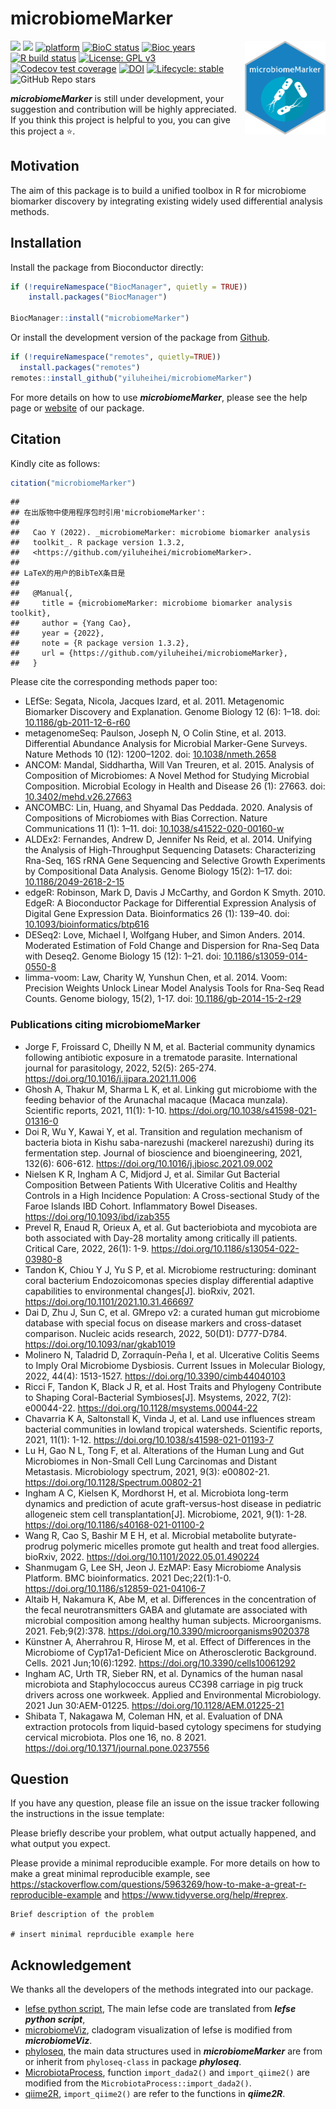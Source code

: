 
<!-- README.md is generated from README.Rmd. Please edit that file -->

# microbiomeMarker

<a href='https://github.com/yiluheihei/microbiomeMarker'/><img src='man/figures/microbiomeMarker.png' height="150" align="right" style="float:right; height:150px;" />

<!-- badges: start -->

[![](https://img.shields.io/badge/release%20version-1.2.1-green.svg)](https://www.bioconductor.org/packages/microbiomeMarker)
[![](https://img.shields.io/badge/devel%20version-1.3.2-green.svg)](https://github.com/yiluheihei/microbiomeMarker)
[![platform](http://www.bioconductor.org/shields/availability/devel/microbiomeMarker.svg)](https://www.bioconductor.org/packages/devel/bioc/html/microbiomeMarker.html#archives)
[![BioC
status](http://www.bioconductor.org/shields/build/release/bioc/microbiomeMarker.svg)](https://bioconductor.org/checkResults/release/bioc-LATEST/microbiomeMarker)
[![Bioc
years](http://www.bioconductor.org/shields/years-in-bioc/microbiomeMarker.svg)](https://www.bioconductor.org/packages/devel/bioc/html/microbiomeMarker.html#since)
[![R build
status](https://github.com/yiluheihei/microbiomeMarker/workflows/R-CMD-check-bioc/badge.svg)](https://github.com/yiluheihei/microbiomeMarker/actions)
[![License: GPL
v3](https://img.shields.io/badge/License-GPLv3-blue.svg)](https://github.com/yiluheihei/microbiomeMarker/blob/master/LICENSE.md)
[![Codecov test
coverage](https://codecov.io/gh/yiluheihei/microbiomeMarker/branch/master/graph/badge.svg)](https://codecov.io/gh/yiluheihei/microbiomeMarker?branch=master)
[![DOI](https://zenodo.org/badge/215731961.svg)](https://zenodo.org/badge/latestdoi/215731961)
[![Lifecycle:
stable](https://img.shields.io/badge/lifecycle-stable-brightgreen.svg)](https://lifecycle.r-lib.org/articles/stages.html#stable)
![GitHub Repo
stars](https://img.shields.io/github/stars/yiluheihei/microbiomeMarker?style=social)
<!-- badges: end -->

***microbiomeMarker*** is still under development, your suggestion and
contribution will be highly appreciated. If you think this project is
helpful to you, you can give this project a :star:.

## Motivation

The aim of this package is to build a unified toolbox in R for
microbiome biomarker discovery by integrating existing widely used
differential analysis methods.

## Installation

Install the package from Bioconductor directly:

``` r
if (!requireNamespace("BiocManager", quietly = TRUE))
    install.packages("BiocManager")

BiocManager::install("microbiomeMarker")
```

Or install the development version of the package from
[Github](https://github.com/yiluheihei/microbiomeMarker).

``` r
if (!requireNamespace("remotes", quietly=TRUE))
  install.packages("remotes")
remotes::install_github("yiluheihei/microbiomeMarker")
```

For more details on how to use ***microbiomeMarker***, please see the
help page or
[website](https://yiluheihei.github.io/microbiomeMarker/index.html) of
our package.

## Citation

Kindly cite as follows:

``` r
citation("microbiomeMarker")
```

    ## 
    ## 在出版物中使用程序包时引用'microbiomeMarker':
    ## 
    ##   Cao Y (2022). _microbiomeMarker: microbiome biomarker analysis
    ##   toolkit_. R package version 1.3.2,
    ##   <https://github.com/yiluheihei/microbiomeMarker>.
    ## 
    ## LaTeX的用户的BibTeX条目是
    ## 
    ##   @Manual{,
    ##     title = {microbiomeMarker: microbiome biomarker analysis toolkit},
    ##     author = {Yang Cao},
    ##     year = {2022},
    ##     note = {R package version 1.3.2},
    ##     url = {https://github.com/yiluheihei/microbiomeMarker},
    ##   }

Please cite the corresponding methods paper too:

-   LEfSe: Segata, Nicola, Jacques Izard, et al. 2011. Metagenomic
    Biomarker Discovery and Explanation. Genome Biology 12 (6): 1–18.
    doi:
    [10.1186/gb-2011-12-6-r60](https://doi.org/10.1186/gb-2011-12-6-r60)
-   metagenomeSeq: Paulson, Joseph N, O Colin Stine, et al. 2013.
    Differential Abundance Analysis for Microbial Marker-Gene Surveys.
    Nature Methods 10 (12): 1200–1202. doi:
    [10.1038/nmeth.2658](https://doi.org/10.1038/nmeth.2658)
-   ANCOM: Mandal, Siddhartha, Will Van Treuren, et al. 2015. Analysis
    of Composition of Microbiomes: A Novel Method for Studying Microbial
    Composition. Microbial Ecology in Health and Disease 26 (1): 27663.
    doi:
    [10.3402/mehd.v26.27663](https://doi.org/10.3402/mehd.v26.27663)
-   ANCOMBC: Lin, Huang, and Shyamal Das Peddada. 2020. Analysis of
    Compositions of Microbiomes with Bias Correction. Nature
    Communications 11 (1): 1–11. doi:
    [10.1038/s41522-020-00160-w](https://doi.org/10.1038/s41522-020-00160-w)
-   ALDEx2: Fernandes, Andrew D, Jennifer Ns Reid, et al. 2014. Unifying
    the Analysis of High-Throughput Sequencing Datasets: Characterizing
    Rna-Seq, 16S rRNA Gene Sequencing and Selective Growth Experiments
    by Compositional Data Analysis. Genome Biology 15(2): 1–17. doi:
    [10.1186/2049-2618-2-15](https://doi.org/10.1186/2049-2618-2-15)
-   edgeR: Robinson, Mark D, Davis J McCarthy, and Gordon K Smyth. 2010.
    EdgeR: A Bioconductor Package for Differential Expression Analysis
    of Digital Gene Expression Data. Bioinformatics 26 (1): 139–40. doi:
    [10.1093/bioinformatics/btp616](https://doi.org/10.1093/bioinformatics/btp616)
-   DESeq2: Love, Michael I, Wolfgang Huber, and Simon Anders. 2014.
    Moderated Estimation of Fold Change and Dispersion for Rna-Seq Data
    with Deseq2. Genome Biology 15 (12): 1–21. doi:
    [10.1186/s13059-014-0550-8](https://doi.org/10.1186/s13059-014-0550-8)
-   limma-voom: Law, Charity W, Yunshun Chen, et al. 2014. Voom:
    Precision Weights Unlock Linear Model Analysis Tools for Rna-Seq
    Read Counts. Genome biology, 15(2), 1-17. doi:
    [10.1186/gb-2014-15-2-r29](https://doi.org/10.1186/gb-2014-15-2-r29)

### Publications citing microbiomeMarker

-   Jorge F, Froissard C, Dheilly N M, et al. Bacterial community
    dynamics following antibiotic exposure in a trematode parasite.
    International journal for parasitology, 2022, 52(5): 265-274.
    <https://doi.org/10.1016/j.ijpara.2021.11.006>
-   Ghosh A, Thakur M, Sharma L K, et al. Linking gut microbiome with
    the feeding behavior of the Arunachal macaque (Macaca munzala).
    Scientific reports, 2021, 11(1): 1-10.
    <https://doi.org/10.1038/s41598-021-01316-0>
-   Doi R, Wu Y, Kawai Y, et al. Transition and regulation mechanism of
    bacteria biota in Kishu saba-narezushi (mackerel narezushi) during
    its fermentation step. Journal of bioscience and bioengineering,
    2021, 132(6): 606-612.
    <https://doi.org/10.1016/j.jbiosc.2021.09.002>
-   Nielsen K R, Ingham A C, Midjord J, et al. Similar Gut Bacterial
    Composition Between Patients With Ulcerative Colitis and Healthy
    Controls in a High Incidence Population: A Cross-sectional Study of
    the Faroe Islands IBD Cohort. Inflammatory Bowel Diseases.
    <https://doi.org/10.1093/ibd/izab355>
-   Prevel R, Enaud R, Orieux A, et al. Gut bacteriobiota and mycobiota
    are both associated with Day-28 mortality among critically ill
    patients. Critical Care, 2022, 26(1): 1-9.
    <https://doi.org/10.1186/s13054-022-03980-8>
-   Tandon K, Chiou Y J, Yu S P, et al. Microbiome restructuring:
    dominant coral bacterium Endozoicomonas species display differential
    adaptive capabilities to environmental changes\[J\]. bioRxiv, 2021.
    <https://doi.org/10.1101/2021.10.31.466697>
-   Dai D, Zhu J, Sun C, et al. GMrepo v2: a curated human gut
    microbiome database with special focus on disease markers and
    cross-dataset comparison. Nucleic acids research, 2022, 50(D1):
    D777-D784. <https://doi.org/10.1093/nar/gkab1019>
-   Molinero N, Taladrid D, Zorraquín-Peña I, et al. Ulcerative Colitis
    Seems to Imply Oral Microbiome Dysbiosis. Current Issues in
    Molecular Biology, 2022, 44(4): 1513-1527.
    <https://doi.org/10.3390/cimb44040103>
-   Ricci F, Tandon K, Black J R, et al. Host Traits and Phylogeny
    Contribute to Shaping Coral-Bacterial Symbioses\[J\]. Msystems,
    2022, 7(2): e00044-22. <https://doi.org/10.1128/msystems.00044-22>
-   Chavarria K A, Saltonstall K, Vinda J, et al. Land use influences
    stream bacterial communities in lowland tropical watersheds.
    Scientific reports, 2021, 11(1): 1-12.
    <https://doi.org/10.1038/s41598-021-01193-7>
-   Lu H, Gao N L, Tong F, et al. Alterations of the Human Lung and Gut
    Microbiomes in Non-Small Cell Lung Carcinomas and Distant
    Metastasis. Microbiology spectrum, 2021, 9(3): e00802-21.
    <https://doi.org/10.1128/Spectrum.00802-21>
-   Ingham A C, Kielsen K, Mordhorst H, et al. Microbiota long-term
    dynamics and prediction of acute graft-versus-host disease in
    pediatric allogeneic stem cell transplantation\[J\]. Microbiome,
    2021, 9(1): 1-28. <https://doi.org/10.1186/s40168-021-01100-2>
-   Wang R, Cao S, Bashir M E H, et al. Microbial metabolite
    butyrate-prodrug polymeric micelles promote gut health and treat
    food allergies. bioRxiv,
    2022. <https://doi.org/10.1101/2022.05.01.490224>
-   Shanmugam G, Lee SH, Jeon J. EzMAP: Easy Microbiome Analysis
    Platform. BMC bioinformatics. 2021 Dec;22(1):1-0.
    <https://doi.org/10.1186/s12859-021-04106-7>
-   Altaib H, Nakamura K, Abe M, et al. Differences in the concentration
    of the fecal neurotransmitters GABA and glutamate are associated
    with microbial composition among healthy human subjects.
    Microorganisms. 2021. Feb;9(2):378.
    <https://doi.org/10.3390/microorganisms9020378>
-   Künstner A, Aherrahrou R, Hirose M, et al. Effect of Differences in
    the Microbiome of Cyp17a1-Deficient Mice on Atherosclerotic
    Background. Cells. 2021 Jun;10(6):1292.
    <https://doi.org/10.3390/cells10061292>
-   Ingham AC, Urth TR, Sieber RN, et al. Dynamics of the human nasal
    microbiota and Staphylococcus aureus CC398 carriage in pig truck
    drivers across one workweek. Applied and Environmental Microbiology.
    2021 Jun 30:AEM-01225. <https://doi.org/10.1128/AEM.01225-21>
-   Shibata T, Nakagawa M, Coleman HN, et al. Evaluation of DNA
    extraction protocols from liquid-based cytology specimens for
    studying cervical microbiota. Plos one 16, no. 8 2021.
    <https://doi.org/10.1371/journal.pone.0237556>

## Question

If you have any question, please file an issue on the issue tracker
following the instructions in the issue template:

Please briefly describe your problem, what output actually happened, and
what output you expect.

Please provide a minimal reproducible example. For more details on how
to make a great minimal reproducible example, see
<https://stackoverflow.com/questions/5963269/how-to-make-a-great-r-reproducible-example>
and <https://www.tidyverse.org/help/#reprex>.

    Brief description of the problem

    # insert minimal reprducible example here

## Acknowledgement

We thanks all the developers of the methods integrated into our package.

-   [lefse python
    script](https://bitbucket.org/biobakery/biobakery/wiki/lefse), The
    main lefse code are translated from ***lefse python script***,
-   [microbiomeViz](https://github.com/lch14forever/microbiomeViz),
    cladogram visualization of lefse is modified from
    ***microbiomeViz***.
-   [phyloseq](https://github.com/joey711/phyloseq), the main data
    structures used in ***microbiomeMarker*** are from or inherit from
    `phyloseq-class` in package ***phyloseq***.
-   [MicrobiotaProcess](https://github.com/YuLab-SMU/MicrobiotaProcess),
    function `import_dada2()` and `import_qiime2()` are modified from
    the `MicrobiotaProcess::import_dada2()`.
-   [qiime2R](https://github.com/jbisanz/qiime2R), `import_qiime2()` are
    refer to the functions in ***qiime2R***.
